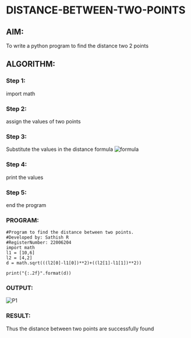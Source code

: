 # DISTANCE-BETWEEN-TWO-POINTS

## AIM:
To write a python program to find the distance two 2 points
## ALGORITHM:
### Step 1: 
import math
### Step 2:
 assign the values of two points
### Step 3: 
Substitute the values in the distance formula  ![formula](/formula.jpg)
### Step 4:
 print the values 
### Step 5:
 end the program
 
### PROGRAM:
  ```
  #Program to find the distance between two points.
#Developed by: Sathish R 
#RegisterNumber: 22006204
import math 
l1 = [10,6]
l2 = [4,2]
d = math.sqrt(((l2[0]-l1[0])**2)+((l2[1]-l1[1])**2))

print("{:.2f}".format(d))

```


### OUTPUT:
![P1](https://user-images.githubusercontent.com/118787261/213269815-53faec3f-47fc-4bc0-9fd2-e15defe7c313.png)



### RESULT:
Thus the distance between two points are successfully found
